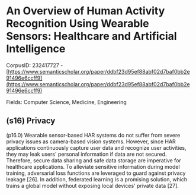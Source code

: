 # An Overview of Human Activity Recognition Using Wearable Sensors: Healthcare and Artificial Intelligence

CorpusID: 232417727 - [https://www.semanticscholar.org/paper/ddbf23d95ef88abf02d7baf0bb2e91496e6ccff9](https://www.semanticscholar.org/paper/ddbf23d95ef88abf02d7baf0bb2e91496e6ccff9)

Fields: Computer Science, Medicine, Engineering

## (s16) Privacy
(p16.0) Wearable sensor-based HAR systems do not suffer from severe privacy issues as camera-based vision systems. However, since HAR applications continuously capture user data and recognize user activities, they may leak users' personal information if data are not secured. Therefore, secure data sharing and safe data storage are imperative for healthcare applications. To alleviate sensitive information during model training, adversarial loss functions are leveraged to guard against privacy leakage [26]. In addition, federated learning is a promising solution, which trains a global model without exposing local devices' private data [27].
